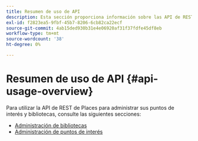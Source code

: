 ```yaml
---
title: Resumen de uso de API
description: Esta sección proporciona información sobre las API de REST disponibles para el servicio Places.
exl-id: f2823ea5-9fbf-45b7-8206-6cb82ca22ecf
source-git-commit: 4ab15ded930b31e4e06920af31f37fdfe45df8eb
workflow-type: tm+mt
source-wordcount: '38'
ht-degree: 0%

---
```


# Resumen de uso de API {#api-usage-overview}

Para utilizar la API de REST de Places para administrar sus puntos de interés y bibliotecas, consulte las siguientes secciones:

* [Administración de bibliotecas](/help/web-service-api/api-usage/manage-libraries/manage-libraries.md)
* [Administración de puntos de interés](/help/web-service-api/api-usage/manage-pois/manage-pois.md)
